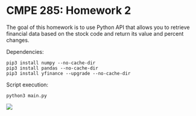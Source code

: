 # CMPE 285: Homework 2
The goal of this homework is to use Python API that allows you to retrieve financial data based on the stock code and return its value and percent changes.

Dependencies: 
```
pip3 install numpy --no-cache-dir
pip3 install pandas --no-cache-dir
pip3 install yfinance --upgrade --no-cache-dir
```

Script execution: 
```
python3 main.py
```

![](cmpe285hw2_output.gif)
